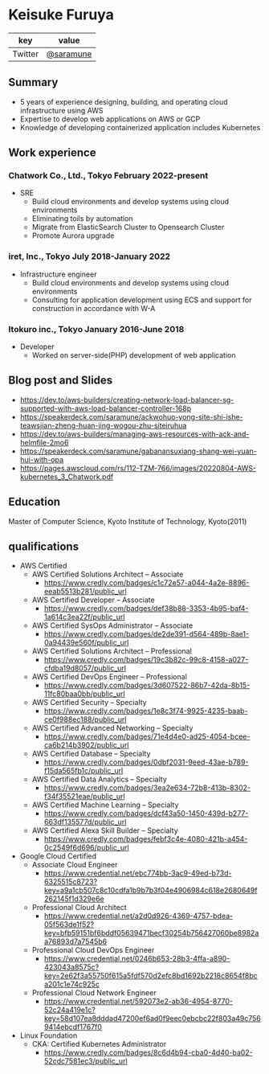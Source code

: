 # Keisuke Furuya
|key|value|
|---|-----|
|Twitter|[@saramune](https://twitter.com/saramune)|

## Summary
- 5 years of experience designing, building, and operating cloud infrastructure using AWS
- Expertise to develop web applications on AWS or GCP
- Knowledge of developing containerized application includes Kubernetes

## Work experience
### Chatwork Co., Ltd., Tokyo February 2022-present
- SRE
  - Build cloud environments and develop systems using cloud environments
  - Eliminating toils by automation
  - Migrate from ElasticSearch Cluster to Opensearch Cluster
  - Promote Aurora upgrade

### iret, Inc., Tokyo July 2018-January 2022
- Infrastructure engineer
  - Build cloud environments and develop systems using cloud environments
  - Consulting for application development using ECS and support for construction in accordance with W-A

### Itokuro inc., Tokyo January 2016-June 2018
- Developer
  - Worked on server-side(PHP) development of web application

## Blog post and Slides
- https://dev.to/aws-builders/creating-network-load-balancer-sg-supported-with-aws-load-balancer-controller-168p
- https://speakerdeck.com/saramune/ackwohuo-yong-site-shi-ishe-teawsjian-zheng-huan-jing-wogou-zhu-siteiruhua
- https://dev.to/aws-builders/managing-aws-resources-with-ack-and-helmfile-2mo6
- https://speakerdeck.com/saramune/gabanansuxiang-shang-wei-yuan-hui-with-opa
- https://pages.awscloud.com/rs/112-TZM-766/images/20220804-AWS-kubernetes_3_Chatwork.pdf

## Education
Master of Computer Science, Kyoto Institute of Technology, Kyoto(2011)

## qualifications
- AWS Certified
  - AWS Certified Solutions Architect – Associate
    - https://www.credly.com/badges/c1c72e57-a044-4a2e-8896-eeab5513b281/public_url
  - AWS Certified Developer – Associate
    - https://www.credly.com/badges/def38b88-3353-4b95-baf4-1a614c3ea22f/public_url
  - AWS Certified SysOps Administrator – Associate
    - https://www.credly.com/badges/de2de391-d564-489b-8ae1-0a94439e560f/public_url
  - AWS Certified Solutions Architect – Professional
    - https://www.credly.com/badges/19c3b82c-99c8-4158-a027-cfdba19d8057/public_url
  - AWS Certified DevOps Engineer – Professional
    - https://www.credly.com/badges/3d607522-86b7-42da-8b15-11fc80baa0bb/public_url
  - AWS Certified Security – Specialty
    - https://www.credly.com/badges/1e8c3f74-9925-4235-baab-ce0f988ec188/public_url
  - AWS Certified Advanced Networking – Specialty
    - https://www.credly.com/badges/71e4d4e0-ad25-4054-bcee-ca6b214b3902/public_url
  - AWS Certified Database – Specialty
    - https://www.credly.com/badges/0dbf2031-9eed-43ae-b789-f15da565fb1c/public_url
  - AWS Certified Data Analytics – Specialty
    - https://www.credly.com/badges/3ea2e634-72b8-413b-8302-f34f35521eae/public_url
  - AWS Certified Machine Learning – Specialty
    - https://www.credly.com/badges/dcf43a50-1450-439d-b277-663df135577d/public_url
  - AWS Certified Alexa Skill Builder – Specialty
    - https://www.credly.com/badges/febf3c4e-4080-421b-a454-0c2549f6d696/public_url
- Google Cloud Certified
  - Associate Cloud Engineer
    - https://www.credential.net/ebc774bb-3ac9-49ed-b73d-6325515c8723?key=a9a1cb507c8c10cdfa1b9b7b3f04e4906984c618e2680649f262145f1d329e6e
  - Professional Cloud Architect
    - https://www.credential.net/a2d0d926-4369-4757-bdea-05f563de1f52?key=bfb59151bf6bddf05639471becf30254b756427060be8982aa76893d7a7545b6
  - Professional Cloud DevOps Engineer
    - https://www.credential.net/0246b653-28b3-4ffa-a890-423043a8575c?key=2e62f3a55750f615a5fdf570d2efc8bd1692b2218c8654f8bca201c1e74c925c
  - Professional Cloud Network Engineer
    - https://www.credential.net/592073e2-ab36-4954-8770-52c24a419e1c?key=58d107ea8dddad47200ef6ad0f9eec0ebcbc22f803a49c7569414ebcdf1767f0
- Linux Foundation
  - CKA: Certified Kubernetes Administrator
    - https://www.credly.com/badges/8c6d4b94-cba0-4d40-ba02-52cdc7581ec3/public_url
